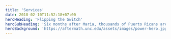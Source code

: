 ```yaml
---
title: 'Services'
date: 2018-02-10T11:52:18+07:00
heroHeading: 'Flipping the Switch'
heroSubHeading: 'Six months after Maria, thousands of Puerto Ricans are still in the dark. Residents have started taking the fallen electrical grid into their own hands to bring the island back into the light.'
heroBackground: 'https://aftermath.unc.edu/assets/images/power-hero.jpg'
---
```

